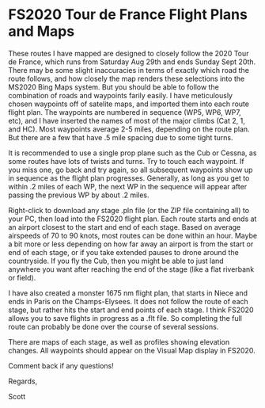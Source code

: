 # FS2020 Tour de France Flight Plans and Maps

These routes I have mapped are designed to closely follow the 2020 Tour de France, which runs from Saturday Aug 29th and ends Sunday Sept 20th. There may be some slight inaccuracies in terms of exactly which road the route follows, and how closely the map renders these selections into the MS2020 Bing Maps system. But you should be able to follow the combination of roads and waypoints farily easily. I have meticulously chosen waypoints off of satelite maps, and imported them into each route flight plan. The waypoints are numbered in sequence (WP5, WP6, WP7, etc), and I have inserted the names of most of the major climbs (Cat 2, 1, and HC). Most waypoints average 2-5 miles, depending on the route plan. But there are a few that have .5 mile spacing due to some tight turns. 

It is recommended to use a single prop plane such as the Cub or Cessna, as some routes have lots of twists and turns. Try to touch each waypoint. If you miss one, go back and try again, so all subsequent waypoints show up in sequence as the flight plan progresses. Generally, as long as you get to within .2 miles of each WP, the next WP in the sequence will appear after passing the previous WP by about .2 miles. 

Right-click to download any stage .pln file (or the ZIP file containing all) to your PC, then load into the FS2020 flight plan. Each route starts and ends at an airport closest to the start and end of each stage. Based on average airspeeds of 70 to 90 knots, most routes can be done within an hour. Maybe a bit more or less depending on how far away an airport is from the start or end of each stage, or if you take extended pauses to drone around the countryside. If you fly the Cub, then you might be able to just land anywhere you want after reaching the end of the stage (like a flat riverbank or field).  

I have also created a monster 1675 nm flight plan, that starts in Niece and ends in Paris on the Champs-Elysees. It does not follow the route of each stage, but rather hits the start and end points of each stage. I think FS2020 allows you to save flights in progress as a .flt file. So completing the full route can probably be done over the course of several sessions.  

There are maps of each stage, as well as profiles showing elevation changes. All waypoints should appear on the Visual Map display in FS2020. 

Comment back if any questions! 

Regards,

Scott

